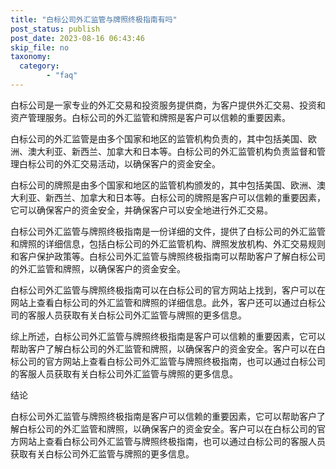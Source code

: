 ```yaml
---
title: "白标公司外汇监管与牌照终极指南有吗"
post_status: publish
post_date: 2023-08-16 06:43:46
skip_file: no
taxonomy:
  category:
        - "faq"
---
```


白标公司是一家专业的外汇交易和投资服务提供商，为客户提供外汇交易、投资和资产管理服务。白标公司的外汇监管和牌照是客户可以信赖的重要因素。

白标公司的外汇监管是由多个国家和地区的监管机构负责的，其中包括美国、欧洲、澳大利亚、新西兰、加拿大和日本等。白标公司的外汇监管机构负责监督和管理白标公司的外汇交易活动，以确保客户的资金安全。

白标公司的牌照是由多个国家和地区的监管机构颁发的，其中包括美国、欧洲、澳大利亚、新西兰、加拿大和日本等。白标公司的牌照是客户可以信赖的重要因素，它可以确保客户的资金安全，并确保客户可以安全地进行外汇交易。

白标公司外汇监管与牌照终极指南是一份详细的文件，提供了白标公司的外汇监管和牌照的详细信息，包括白标公司的外汇监管机构、牌照发放机构、外汇交易规则和客户保护政策等。白标公司外汇监管与牌照终极指南可以帮助客户了解白标公司的外汇监管和牌照，以确保客户的资金安全。

白标公司外汇监管与牌照终极指南可以在白标公司的官方网站上找到，客户可以在网站上查看白标公司的外汇监管和牌照的详细信息。此外，客户还可以通过白标公司的客服人员获取有关白标公司外汇监管与牌照的更多信息。

综上所述，白标公司外汇监管与牌照终极指南是客户可以信赖的重要因素，它可以帮助客户了解白标公司的外汇监管和牌照，以确保客户的资金安全。客户可以在白标公司的官方网站上查看白标公司外汇监管与牌照终极指南，也可以通过白标公司的客服人员获取有关白标公司外汇监管与牌照的更多信息。

结论

白标公司外汇监管与牌照终极指南是客户可以信赖的重要因素，它可以帮助客户了解白标公司的外汇监管和牌照，以确保客户的资金安全。客户可以在白标公司的官方网站上查看白标公司外汇监管与牌照终极指南，也可以通过白标公司的客服人员获取有关白标公司外汇监管与牌照的更多信息。
